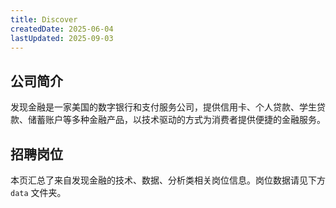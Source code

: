 ```yaml
---
title: Discover
createdDate: 2025-06-04
lastUpdated: 2025-09-03
---
```


## 公司简介
发现金融是一家美国的数字银行和支付服务公司，提供信用卡、个人贷款、学生贷款、储蓄账户等多种金融产品，以技术驱动的方式为消费者提供便捷的金融服务。

## 招聘岗位
本页汇总了来自发现金融的技术、数据、分析类相关岗位信息。岗位数据请见下方 `data` 文件夹。
